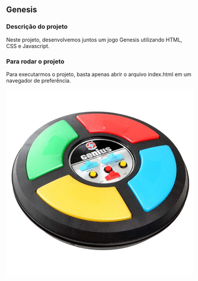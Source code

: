 ## Genesis

### Descrição do projeto
Neste projeto, desenvolvemos juntos um jogo Genesis utilizando HTML, CSS e Javascript.

### Para rodar o projeto
Para executarmos o projeto, basta apenas abrir o arquivo index.html em um navegador de preferência.

![genesis](genesis.jpg)